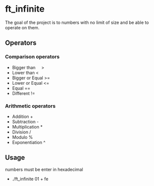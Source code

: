 # ft_infinite

The goal of the project is to numbers with no limit of size and be able to operate on them.

## Operators

### Comparison operators

* Bigger than       &nbsp;&nbsp;&nbsp;&nbsp;>
* Lower than        <
* Bigger or Equal   >=
* Lower or Equal    <=
* Equal             ==
* Different         !=

### Arithmetic operators

* Addition          +
* Subtraction       -
* Multiplication    *
* Division          /
* Modulo            %
* Exponentiation    ^

## Usage

numbers must be enter in hexadecimal

* ./ft_infinite 01 + fe